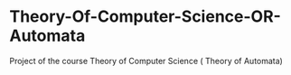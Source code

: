 # Theory-Of-Computer-Science-OR-Automata
Project of the course Theory of Computer Science ( Theory of Automata)
